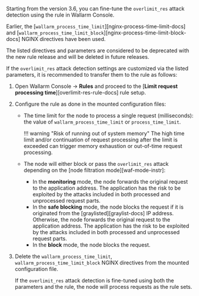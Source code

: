 Starting from the version 3.6, you can fine-tune the `overlimit_res` attack detection using the rule in Wallarm Console.

Earlier, the [`wallarm_process_time_limit`][nginx-process-time-limit-docs] and [`wallarm_process_time_limit_block`][nginx-process-time-limit-block-docs] NGINX directives have been used.

The listed directives and parameters are considered to be deprecated with the new rule release and will be deleted in future releases.

If the `overlimit_res` attack detection settings are customized via the listed parameters, it is recommended to transfer them to the rule as follows:

1. Open Wallarm Console → **Rules** and proceed to the [**Limit request processing time**][overlimit-res-rule-docs] rule setup.
1. Configure the rule as done in the mounted configuration files:

    * The time limit for the node to process a single request (milliseconds): the value of `wallarm_process_time_limit` or `process_time_limit`.
    
        !!! warning "Risk of running out of system memory"
            The high time limit and/or continuation of request processing after the limit is exceeded can trigger memory exhaustion or out-of-time request processing.
    
    * The node will either block or pass the `overlimit_res` attack depending on the [node filtration mode][waf-mode-instr]:

        * In the **monitoring** mode, the node forwards the original request to the application address. The application has the risk to be exploited by the attacks included in both processed and unprocessed request parts.
        * In the **safe blocking** mode, the node blocks the request if it is originated from the [graylisted][graylist-docs] IP address. Otherwise, the node forwards the original request to the application address. The application has the risk to be exploited by the attacks included in both processed and unprocessed request parts.
        * In the **block** mode, the node blocks the request.
1. Delete the `wallarm_process_time_limit`, `wallarm_process_time_limit_block` NGINX directives from the mounted configuration file.

    If the `overlimit_res` attack detection is fine-tuned using both the parameters and the rule, the node will process requests as the rule sets.
